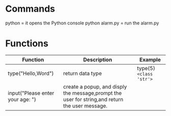 # Commands
python = it opens the Python console
python alarm.py = run the alarm.py 

# Functions

 
| Function     | Description | Example |
| ----------- | ----------- | ----------- |
| type("Hello,Word") | return data type  | type(5) `<class 'str'>` |
| input("Please enter your age: ")| create a popup, and disply the message,prompt the user for string,and return the user message.|         |